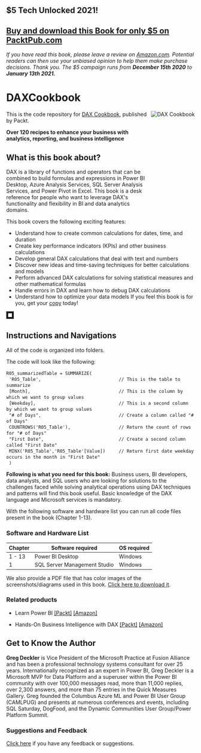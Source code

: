 ## $5 Tech Unlocked 2021!
[Buy and download this Book for only $5 on PacktPub.com](https://www.packtpub.com/product/dax-cookbook/9781839217074)
-----
*If you have read this book, please leave a review on [Amazon.com](https://www.amazon.com/gp/product/1839217073).     Potential readers can then use your unbiased opinion to help them make purchase decisions. Thank you. The $5 campaign         runs from __December 15th 2020__ to __January 13th 2021.__*

# DAXCookbook

<a href="https://www.packtpub.com/data/dax-cookbook?utm_source=github&utm_medium=repository&utm_campaign=9781839217074"><img src="https://www.packtpub.com/media/catalog/product/cache/e4d64343b1bc593f1c5348fe05efa4a6/9/7/9781839217074-original.png" alt="DAX Cookbook" height="256px" align="right"></a>

This is the code repository for [DAX Cookbook](https://www.packtpub.com/data/dax-cookbook?utm_source=github&utm_medium=repository&utm_campaign=9781839217074), published by Packt.

**Over 120 recipes to enhance your business with analytics, reporting, and business intelligence**

## What is this book about?
DAX is a library of functions and operators that can be combined to build formulas and expressions in Power BI Desktop, Azure Analysis Services, SQL Server Analysis Services, and Power Pivot in Excel. This book is a desk reference for people who want to leverage DAX's functionality and flexibility in BI and data analytics domains.

This book covers the following exciting features: 
* Understand how to create common calculations for dates, time, and duration
* Create key performance indicators (KPIs) and other business calculations
* Develop general DAX calculations that deal with text and numbers
* Discover new ideas and time-saving techniques for better calculations and models
* Perform advanced DAX calculations for solving statistical measures and other mathematical formulas
* Handle errors in DAX and learn how to debug DAX calculations
* Understand how to optimize your data models
If you feel this book is for you, get your [copy](https://www.amazon.com/dp/1839217073) today!

<a href="https://www.packtpub.com/?utm_source=github&utm_medium=banner&utm_campaign=GitHubBanner"><img src="https://raw.githubusercontent.com/PacktPublishing/GitHub/master/GitHub.png" alt="https://www.packtpub.com/" border="5" /></a>

## Instructions and Navigations
All of the code is organized into folders.

The code will look like the following:
```
R05_summarizedTable = SUMMARIZE(
 'R05_Table',                             // This is the table to summarize
 [Month],                                 // This is the column by which we want to group values
 [Weekday],                               // This is a second column by which we want to group values
 "# of Days",                             // Create a column called "# of Days"
 COUNTROWS('R05_Table'),                  // Return the count of rows for "# of Days"
 "First Date",                            // Create a second column called "First Date"
 MINX('R05_Table','R05_Table'[Value])     // Return first date weekday occurs in the month in "First Date"
 )
```

**Following is what you need for this book:**
Business users, BI developers, data analysts, and SQL users who are looking for solutions to the challenges faced while solving analytical operations using DAX techniques and patterns will find this book useful. Basic knowledge of the DAX language and Microsoft services is mandatory.

With the following software and hardware list you can run all code files present in the book (Chapter 1-13).

### Software and Hardware List

| Chapter  | Software required                                                                    | OS required                        |
| -------- | -------------------------------------------------------------------------------------| -----------------------------------|
| 1 - 13   |   Power BI Desktop                                                                   | Windows                            |
|   1      |   SQL Server Management Studio                                                       | Windows                            |

We also provide a PDF file that has color images of the screenshots/diagrams used in this book. [Click here to download it](https://static.packt-cdn.com/downloads/9781839217074_ColorImages.pdf).


### Related products <Other books you may enjoy>
* Learn Power BI [[Packt]](https://www.packtpub.com/data/learn-power-bi?utm_source=github&utm_medium=repository&utm_campaign=9781838644482) [[Amazon]](https://www.amazon.com/Learn-Power-developing-interactive-intelligence-ebook/dp/B07X32RJDB)

* Hands-On Business Intelligence with DAX [[Packt]](https://www.packtpub.com/data/hands-on-business-intelligence-with-dax?utm_source=github&utm_medium=repository&utm_campaign=9781838824303) [[Amazon]](https://www.amazon.com/Hands-Business-Intelligence-DAX-intricacies/dp/1838824308)

## Get to Know the Author
**Greg Deckler**
is Vice President of the Microsoft Practice at Fusion Alliance and has been a professional technology systems consultant for over 25 years. Internationally recognized as an expert in Power BI, Greg Deckler is a Microsoft MVP for Data Platform and a superuser within the Power BI community with over 100,000 messages read, more than 11,000 replies, over 2,300 answers, and more than 75 entries in the Quick Measures Gallery. Greg founded the Columbus Azure ML and Power BI User Group (CAMLPUG) and presents at numerous conferences and events, including SQL Saturday, DogFood, and the Dynamic Communities User Group/Power Platform Summit.

### Suggestions and Feedback
[Click here](https://docs.google.com/forms/d/e/1FAIpQLSdy7dATC6QmEL81FIUuymZ0Wy9vH1jHkvpY57OiMeKGqib_Ow/viewform) if you have any feedback or suggestions.
